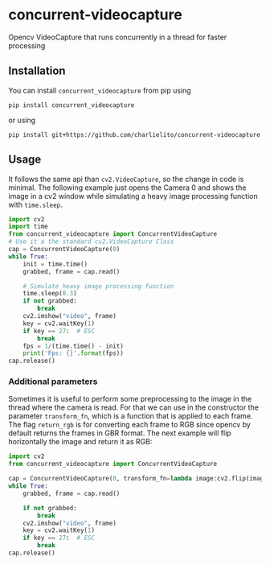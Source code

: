 # concurrent-videocapture
Opencv VideoCapture that runs concurrently in a thread for faster processing

## Installation

You can install `concurrent_videocapture` from pip using

```
pip install concurrent_videocapture
```

or using

```
pip install git+https://github.com/charlielito/concurrent-videocapture
```

## Usage
It follows the same api than `cv2.VideoCapture`, so the change in code is minimal. The following example just opens the Camera 0 and shows the image in a cv2 window while simulating a heavy image processing function with `time.sleep`.

```python
import cv2
import time
from concurrent_videocapture import ConcurrentVideoCapture
# Use it a the standard cv2.VideoCapture Class
cap = ConcurrentVideoCapture(0)
while True:
    init = time.time()
    grabbed, frame = cap.read()

    # Simulate heavy image processing function
    time.sleep(0.3)
    if not grabbed:
        break
    cv2.imshow("video", frame)
    key = cv2.waitKey(1)
    if key == 27:  # ESC
        break
    fps = 1/(time.time() - init)
    print('Fps: {}'.format(fps))
cap.release()
```

### Additional parameters
Sometimes it is useful to perform some preprocessing to the image in the thread where the camera is read. For that we can use in the constructor the parameter `transform_fn`, which is a function that is applied to each frame. The flag `return_rgb` is for converting each frame to RGB since opencv by default returns the frames in GBR format. The next example will flip horizontally the image and return it as RGB:

```python
import cv2
from concurrent_videocapture import ConcurrentVideoCapture

cap = ConcurrentVideoCapture(0, transform_fn=lambda image:cv2.flip(image, 1), return_rgb=True)
while True:
    grabbed, frame = cap.read()

    if not grabbed:
        break
    cv2.imshow("video", frame)
    key = cv2.waitKey(1)
    if key == 27:  # ESC
        break
cap.release()
```
